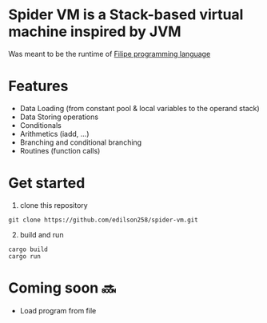 # Spider VM is a Stack-based virtual machine inspired by JVM
Was meant to be the runtime of [Filipe programming language](https://github.com/edilson258/filipe)

# Features
- Data Loading (from constant pool & local variables to the operand stack)
- Data Storing operations
- Conditionals
- Arithmetics (iadd, ...)
- Branching and conditional branching
- Routines (function calls)

# Get started 
1. clone this repository
```shell
git clone https://github.com/edilson258/spider-vm.git
```
2. build and run
```
cargo build
cargo run
```
# Coming soon 🔜 
- Load program from file

